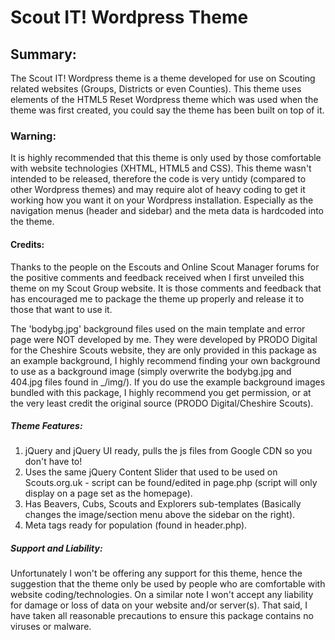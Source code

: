 # Scout IT! Wordpress Theme

## Summary:

The Scout IT! Wordpress theme is a theme developed for use on Scouting related websites (Groups, Districts or even Counties). This theme uses elements of the HTML5 Reset Wordpress theme which was used when the theme was first created, you could say the theme has been built on top of it.

### Warning:

It is highly recommended that this theme is only used by those comfortable with website technologies (XHTML, HTML5 and CSS). This theme wasn't intended to be released, therefore the code is very untidy (compared to other Wordpress themes) and may require alot of heavy coding to get it working how you want it on your Wordpress installation. Especially as the navigation menus (header and sidebar) and the meta data is hardcoded into the theme.

#### Credits:

Thanks to the people on the Escouts and Online Scout Manager forums for the positive comments and feedback received when I first unveiled this theme on my Scout Group website. It is those comments and feedback that has encouraged me to package the theme up properly and release it to those that want to use it.

The 'bodybg.jpg' background files used on the main template and error page were NOT developed by me. They were developed by PRODO Digital for the Cheshire Scouts website, they are only provided in this package as an example background, I highly recommend finding your own background to use as a background image (simply overwrite the bodybg.jpg and 404.jpg files found in _/img/). If you do use the example background images bundled with this package, I highly recommend you get permission, or at the very least credit the original source (PRODO Digital/Cheshire Scouts).

##### Theme Features:

1. jQuery and jQuery UI ready, pulls the js files from Google CDN so you don't have to!
2. Uses the same jQuery Content Slider that used to be used on Scouts.org.uk - script can be found/edited in page.php (script will only display on a page set as the homepage).
3. Has Beavers, Cubs, Scouts and Explorers sub-templates (Basically changes the image/section menu above the sidebar on the right).
4. Meta tags ready for population (found in header.php).

##### Support and Liability:

Unfortunately I won't be offering any support for this theme, hence the suggestion that the theme only be used by people who are comfortable with website coding/technologies. On a similar note I won't accept any liability for damage or loss of data on your website and/or server(s). That said, I have taken all reasonable precautions to ensure this package contains no viruses or malware.